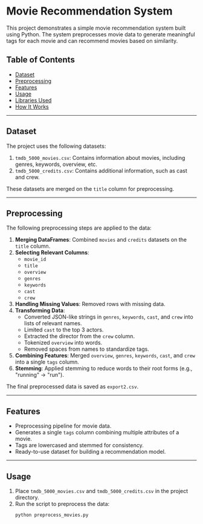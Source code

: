 # Movie Recommendation System

This project demonstrates a simple movie recommendation system built using Python. The system preprocesses movie data to generate meaningful tags for each movie and can recommend movies based on similarity.

## Table of Contents
- [Dataset](#dataset)
- [Preprocessing](#preprocessing)
- [Features](#features)
- [Usage](#usage)
- [Libraries Used](#libraries-used)
- [How It Works](#how-it-works)

---

## Dataset
The project uses the following datasets:
1. `tmdb_5000_movies.csv`: Contains information about movies, including genres, keywords, overview, etc.
2. `tmdb_5000_credits.csv`: Contains additional information, such as cast and crew.

These datasets are merged on the `title` column for preprocessing.

---

## Preprocessing
The following preprocessing steps are applied to the data:
1. **Merging DataFrames**: Combined `movies` and `credits` datasets on the `title` column.
2. **Selecting Relevant Columns**:
   - `movie_id`
   - `title`
   - `overview`
   - `genres`
   - `keywords`
   - `cast`
   - `crew`
3. **Handling Missing Values**: Removed rows with missing data.
4. **Transforming Data**:
   - Converted JSON-like strings in `genres`, `keywords`, `cast`, and `crew` into lists of relevant names.
   - Limited `cast` to the top 3 actors.
   - Extracted the director from the `crew` column.
   - Tokenized `overview` into words.
   - Removed spaces from names to standardize tags.
5. **Combining Features**: Merged `overview`, `genres`, `keywords`, `cast`, and `crew` into a single `tags` column.
6. **Stemming**: Applied stemming to reduce words to their root forms (e.g., "running" -> "run").

The final preprocessed data is saved as `export2.csv`.

---

## Features
- Preprocessing pipeline for movie data.
- Generates a single `tags` column combining multiple attributes of a movie.
- Tags are lowercased and stemmed for consistency.
- Ready-to-use dataset for building a recommendation model.

---

## Usage
1. Place `tmdb_5000_movies.csv` and `tmdb_5000_credits.csv` in the project directory.
2. Run the script to preprocess the data:
   ```bash
   python preprocess_movies.py

